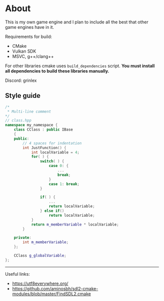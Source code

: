 # About
This is my own game engine and I plan to include all the best that other game engines have in it.

Requirements for build:
* CMake
* Vulkan SDK
* MSVC, g++/clang++

For other libraries cmake uses `build_dependencies` script. **You must install all dependencies to build these libraries manually.**

Discord: grinlex

## Style guide
```cpp
/*
 * Multi-line comment
*/
// class.hpp
namespace my_namespace {
    class CClass : public IBase
    {
    public:
        // 4 spaces for indentation
        int JustFunction() {
            int localVariable = 4;
            for( ) {
                switch( ) {
                    case 0: {
                        ...
                        break;
                    }
                    case 1: break;
                }

                if( ) {
                    ...
                    return localVariable;
                } else if()
                    return localVariable;
            }
            return m_memberVariable * localVariable;
        }

    private:
        int m_memberVariable;
    };

    CClass g_globalVariable;
};
```
---
Useful links:
- https://utf8everywhere.org/
- https://github.com/aminosbh/sdl2-cmake-modules/blob/master/FindSDL2.cmake
